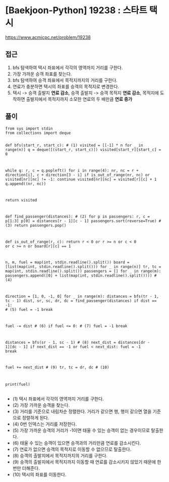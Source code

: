[Baekjoon-Python] 19238 : 스타트 택시
=
<p><a href="https://www.acmicpc.net/problem/19238">https://www.acmicpc.net/problem/19238</a></p>
<h2>접근</h2>
<ol>
<li>bfs 탐색하여 택시 좌표에서 각각의 영역까지 거리를 구한다.</li>
<li>가장 가까운 승객 좌표를 찾는다.</li>
<li>bfs 탐색하여 승객 좌표에서 목적지까지의 거리를 구한다.</li>
<li>연료가 충분하면 택시의 좌표를 승객의 목적지로 변경한다.</li>
<li>택시 -> 승객 출발지 <strong>연료 감소</strong>, 승객 출발지 -> 승객 목적지 <strong>연료 감소</strong>, 목적지에 도착하면 출발지에서 목적지까지 소모한 연료의 두 배만큼 <strong>연료 증가</strong></li>
</ol>
<h2>풀이</h2>
<pre><code class="python">from sys import stdin
from collections import deque


def bfs(start\_r, start\_c): # (1)
 visited = [[-1] \* n for \_ in range(n)]
 q = deque([(start\_r, start\_c)])
 visited[start\_r][start\_c] = 0

 while q:
 r, c = q.popleft()
 for i in range(4):
 nr, nc = r + direction[i], c + direction[3 - i]
 if is\_out\_of\_range(nr, nc) or visited[nr][nc] != -1:
 continue
 visited[nr][nc] = visited[r][c] + 1
 q.append((nr, nc))

 return visited


def find\_passenger(distances): # (2)
 for p in passengers:
 r, c = p[1:3]
 p[0] = distances[r - 1][c - 1]
 passengers.sort(reverse=True) # (3)
 return passengers.pop()


def is\_out\_of\_range(r, c):
 return r < 0 or r >= n or c < 0 or c >= n or board[r][c] == 1


n, m, fuel = map(int, stdin.readline().split())
board = [list(map(int, stdin.readline().split())) for \_ in range(n)]
tr, tc = map(int, stdin.readline().split())
passengers = []
for \_ in range(m):
 passengers.append([0] + list(map(int, stdin.readline().split()))) # (4)

direction = [1, 0, -1, 0]
for \_ in range(m):
 distances = bfs(tr - 1, tc - 1)
 dist, sr, sc, dr, dc = find\_passenger(distances)
 if dist == -1: # (5)
 fuel = -1
 break

 fuel -= dist # (6)
 if fuel <= 0: # (7)
 fuel = -1
 break

 distances = bfs(sr - 1, sc - 1) # (8)
 next\_dist = distances[dr - 1][dc - 1]
 if next\_dist == -1 or fuel < next\_dist:
 fuel = -1
 break

 fuel += next\_dist # (9)
 tr, tc = dr, dc # (10)

print(fuel)</code></pre>
<ul>
<li>(1) 택시 좌표에서 각각의 영역까지 거리를 구한다.</li>
<li>(2) 가장 가까운 승객을 찾는다.</li>
<li>(3) 거리를 기준으로 내림차순 정렬한다. 거리가 같으면 행, 행이 같으면 열을 기준으로 정렬하게 된다.</li>
<li>(4) 0번 인덱스는 거리를 저장한다.</li>
<li>(5) 가장 가까운 승객의 거리가 -1이면 태울 수 있는 승객이 없는 경우이므로 탈출한다.</li>
<li>(6) 태울 수 있는 승객이 있으면 승객과의 거리만큼 연료를 감소시킨다.</li>
<li>(7) 연료가 없으면 승객의 목적지로 이동할 수 없으므로 탈출한다.</li>
<li>(8) 승객의 출발지에서 목적지까지의 거리를 구한다.</li>
<li>(9) 승객의 출발지에서 목적지까지 이동할 때 연료를 감소시키지 않았기 때문에 한 번만 더해준다.</li>
<li>(10) 택시의 좌표를 이동한다.</li>
</ul>